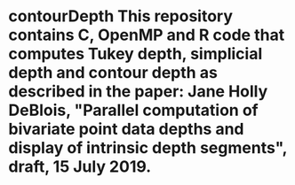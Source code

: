 # contourDepth This repository contains C, OpenMP and R code that computes Tukey depth, simplicial depth and contour depth as described in the paper: Jane Holly DeBlois, "Parallel computation of bivariate point data depths and display of intrinsic depth segments", draft, 15 July 2019.
